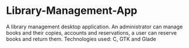 # Library-Management-App
A library management desktop application. An administrator can manage books and their copies, accounts and reservations, a user can reserve books and return them.
Technologies used: C, GTK and Glade
